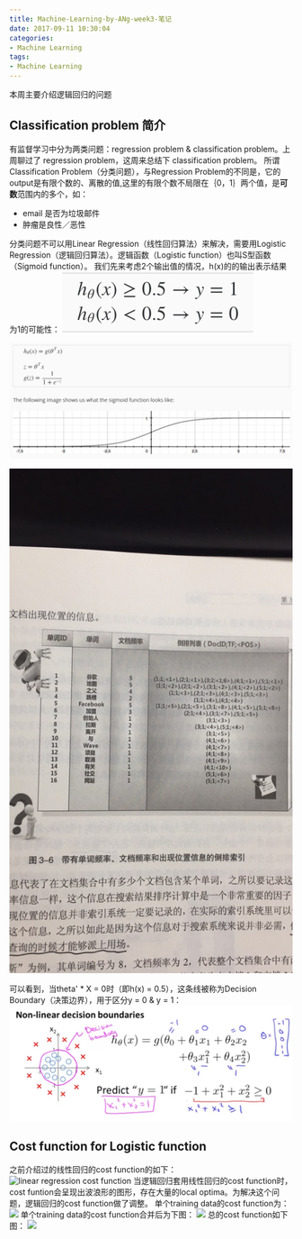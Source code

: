 ```yaml
---
title: Machine-Learning-by-ANg-week3-笔记
date: 2017-09-11 10:30:04
categories:
- Machine Learning
tags:
- Machine Learning
---
```


本周主要介绍逻辑回归的问题

## Classification problem 简介
有监督学习中分为两类问题：regression problem & classification problem。上周聊过了 regression problem，这周来总结下 classification problem。
所谓 Classification Problem（分类问题），与Regression Problem的不同是，它的output是有限个数的、离散的值,这里的有限个数不局限在｛0，1｝两个值，是**可数**范围内的多个，如：
- email 是否为垃圾邮件
- 肿瘤是良性／恶性

分类问题不可以用Linear Regression（线性回归算法）来解决，需要用Logistic Regression（逻辑回归算法）。逻辑函数（Logistic function）也叫S型函数（Sigmoid function）。
我们先来考虑2个输出值的情况，h(x)的的输出表示结果为1的可能性：
![](/assets/images/ml/hxtoy.jpeg)

![](/assets/images/ml/Logistic-Function.jpg)

![](/assets/images/ml/week3-hx.jpg)

可以看到，当theta' * X = 0时（即h(x) = 0.5），这条线被称为Decision Boundary（决策边界），用于区分y = 0 & y = 1：
![decision boundary of logistic function](/assets/images/ml/week3-decision-boundary.jpg)

## Cost function for Logistic function
之前介绍过的线性回归的cost function的如下：
![linear regression cost function](ml-week2-linear-reg-cost-function.jpg)
当逻辑回归套用线性回归的cost function时，cost funtion会呈现出波浪形的图形，存在大量的local optima。为解决这个问题，逻辑回归的cost function做了调整。
单个training data的cost function为：
![](week3-cost-function.jpg)
单个training data的cost function合并后为下图：
![](/assets/images/ml/week3-cost-function2.jpeg)
总的cost function如下图：
![](wee3-cost-function3.jpeg)

